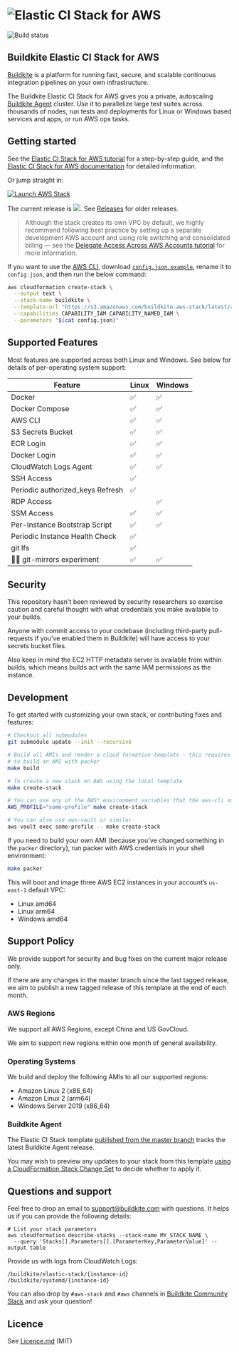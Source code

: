<h1><img alt="Elastic CI Stack for AWS" src="https://cdn.rawgit.com/buildkite/elastic-ci-stack-for-aws/master/images/banner.png"></h1>

![Build status](https://badge.buildkite.com/d178ab942e2f606a83e79847704648437d82a9c5fdb434b7ae.svg?branch=master)

## Buildkite Elastic CI Stack for AWS

[Buildkite](https://buildkite.com/) is a platform for running fast, secure, and scalable continuous integration pipelines on your own infrastructure.

The Buildkite Elastic CI Stack for AWS gives you a private, autoscaling
[Buildkite Agent](https://buildkite.com/docs/agent) cluster. Use it to parallelize
large test suites across thousands of nodes, run tests and deployments for Linux or Windows
based services and apps, or run AWS ops tasks.

## Getting started

See the [Elastic CI Stack for AWS tutorial](https://buildkite.com/docs/guides/elastic-ci-stack-aws) for a step-by-step guide, and the [Elastic CI Stack for AWS documentation](https://buildkite.com/docs/agent/v3/elastic-ci-aws) for detailed information. 

Or jump straight in:

[![Launch AWS Stack](https://cdn.rawgit.com/buildkite/cloudformation-launch-stack-button-svg/master/launch-stack.svg)](https://console.aws.amazon.com/cloudformation/home#/stacks/new?stackName=buildkite&templateURL=https://s3.amazonaws.com/buildkite-aws-stack/latest/aws-stack.yml)

The current release is ![](https://img.shields.io/github/release/buildkite/elastic-ci-stack-for-aws.svg). See [Releases](https://github.com/buildkite/elastic-ci-stack-for-aws/releases) for older releases.

> Although the stack creates its own VPC by default, we highly recommend following best practice by setting up a separate development AWS account and using role switching and consolidated billing — see the [Delegate Access Across AWS Accounts tutorial](http://docs.aws.amazon.com/IAM/latest/UserGuide/tutorial_cross-account-with-roles.html) for more information.

If you want to use the [AWS CLI](https://aws.amazon.com/cli/), download [`config.json.example`](config.json.example), rename it to `config.json`, and then run the below command:

```bash
aws cloudformation create-stack \
  --output text \
  --stack-name buildkite \
  --template-url "https://s3.amazonaws.com/buildkite-aws-stack/latest/aws-stack.yml" \
  --capabilities CAPABILITY_IAM CAPABILITY_NAMED_IAM \
  --parameters "$(cat config.json)"
```

## Supported Features

Most features are supported across both Linux and Windows. See below for details
of per-operating system support:

Feature | Linux | Windows
--- | --- | ---
Docker | ✅ | ✅ 
Docker Compose | ✅ | ✅ 
AWS CLI | ✅ | ✅ 
S3 Secrets Bucket | ✅ | ✅ 
ECR Login | ✅ | ✅ 
Docker Login | ✅ | ✅ 
CloudWatch Logs Agent | ✅ | ✅ 
SSH Access | ✅ | 
Periodic authorized_keys Refresh | ✅ | 
RDP Access | | ✅ 
SSM Access | ✅ | ✅ 
Per-Instance Bootstrap Script | ✅ | ✅ 
Periodic Instance Health Check | ✅ | 
git lfs | ✅ | 
🧑‍🔬 git-mirrors experiment | ✅ | ✅ 

## Security

This repository hasn't been reviewed by security researchers so exercise caution and careful thought with what credentials you make available to your builds.

Anyone with commit access to your codebase (including third-party pull-requests if you've enabled them in Buildkite) will have access to your secrets bucket files.

Also keep in mind the EC2 HTTP metadata server is available from within builds, which means builds act with the same IAM permissions as the instance.

## Development

To get started with customizing your own stack, or contributing fixes and features:

```bash
# Checkout all submodules
git submodule update --init --recursive

# Build all AMIs and render a cloud formation template - this requires AWS credentials (in the ENV)
# to build an AMI with packer
make build

# To create a new stack on AWS using the local template
make create-stack

# You can use any of the AWS* environment variables that the aws-cli supports
AWS_PROFILE="some-profile" make create-stack

# You can also use aws-vault or similar
aws-vault exec some-profile -- make create-stack
```

If you need to build your own AMI (because you've changed something in the
`packer` directory), run packer with AWS credentials in your shell environment:

```bash
make packer
```

This will boot and image three AWS EC2 instances in your account’s `us-east-1`
default VPC:

- Linux amd64
- Linux arm64
- Windows amd64

## Support Policy

We provide support for security and bug fixes on the current major release only.

If there are any changes in the master branch since the last tagged release, we
aim to publish a new tagged release of this template at the end of each month.

### AWS Regions

We support all AWS Regions, except China and US GovCloud.

We aim to support new regions within one month of general availability.

### Operating Systems

We build and deploy the following AMIs to all our supported regions:

- Amazon Linux 2 (x86_64)
- Amazon Linux 2 (arm64)
- Windows Server 2019 (x86_64)

### Buildkite Agent

The Elastic CI Stack template [published from the master branch](https://s3.amazonaws.com/buildkite-aws-stack/latest/aws-stack.yml)
tracks the latest Buildkite Agent release.

You may wish to preview any updates to your stack from this template
[using a CloudFormation Stack Change Set](https://docs.aws.amazon.com/AWSCloudFormation/latest/UserGuide/using-cfn-updating-stacks-changesets.html)
to decide whether to apply it.

## Questions and support

Feel free to drop an email to support@buildkite.com with questions. It helps us if you can provide the following details:

```
# List your stack parameters
aws cloudformation describe-stacks --stack-name MY_STACK_NAME \
  --query 'Stacks[].Parameters[].[ParameterKey,ParameterValue]' --output table
```

Provide us with logs from CloudWatch Logs:

```
/buildkite/elastic-stack/{instance-id}
/buildkite/systemd/{instance-id}
```

You can also drop by `#aws-stack` and `#aws` channels in [Buildkite Community Slack](https://chat.buildkite.com/) and ask your question!

## Licence

See [Licence.md](Licence.md) (MIT)
